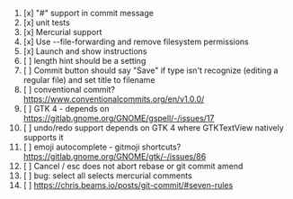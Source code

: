 1. [x] "#" support in commit message
2. [x] unit tests
3. [x] Mercurial support
4. [x] Use --file-forwarding and remove filesystem permissions
5. [x] Launch and show instructions
6. [ ] length hint should be a setting
7. [ ] Commit button should say "Save" if type isn't recognize (editing a regular file) and set title to filename
8. [ ] conventional commit? https://www.conventionalcommits.org/en/v1.0.0/
9. [ ] GTK 4 - depends on https://gitlab.gnome.org/GNOME/gspell/-/issues/17
10. [ ] undo/redo support depends on GTK 4 where GTKTextView natively supports it
11. [ ] emoji autocomplete - gitmoji shortcuts? https://gitlab.gnome.org/GNOME/gtk/-/issues/86
12. [ ] Cancel / esc does not abort rebase or git commit amend
13. [ ] bug: select all selects mercurial comments
14. [ ] https://chris.beams.io/posts/git-commit/#seven-rules
